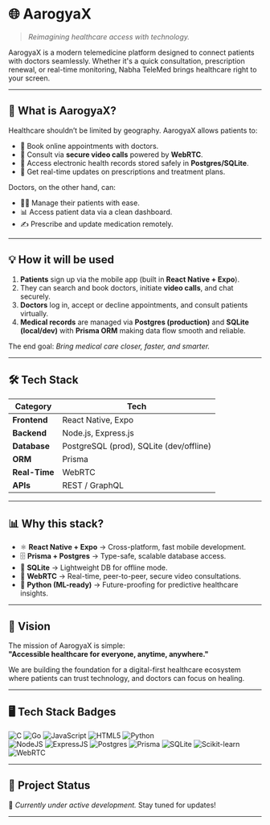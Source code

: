 # 🌐 AarogyaX  

> *Reimagining healthcare access with technology.*  

AarogyaX is a modern telemedicine platform designed to connect patients with doctors seamlessly. Whether it's a quick consultation, prescription renewal, or real-time monitoring, Nabha TeleMed brings healthcare right to your screen.  

---

## 🚀 What is AarogyaX?  

Healthcare shouldn’t be limited by geography. AarogyaX allows patients to:  
- 📅 Book online appointments with doctors.  
- 🎥 Consult via **secure video calls** powered by **WebRTC**.  
- 📂 Access electronic health records stored safely in **Postgres/SQLite**.  
- 💊 Get real-time updates on prescriptions and treatment plans.  

Doctors, on the other hand, can:  
- 👨‍⚕️ Manage their patients with ease.  
- 📊 Access patient data via a clean dashboard.  
- ✍️ Prescribe and update medication remotely.  

---

## 💡 How it will be used  

1. **Patients** sign up via the mobile app (built in **React Native + Expo**).  
2. They can search and book doctors, initiate **video calls**, and chat securely.  
3. **Doctors** log in, accept or decline appointments, and consult patients virtually.  
4. **Medical records** are managed via **Postgres (production)** and **SQLite (local/dev)** with **Prisma ORM** making data flow smooth and reliable.  

The end goal: *Bring medical care closer, faster, and smarter.*  

---

## 🛠️ Tech Stack  

| Category              | Tech |
|-----------------------|------|
| **Frontend**          | React Native, Expo |
| **Backend**           | Node.js, Express.js |
| **Database**          | PostgreSQL (prod), SQLite (dev/offline) |
| **ORM**               | Prisma |
| **Real-Time**         | WebRTC |
| **APIs**              | REST / GraphQL |
---

## 📊 Why this stack?  

- ⚛️ **React Native + Expo** → Cross-platform, fast mobile development.  
- 🗄️ **Prisma + Postgres** → Type-safe, scalable database access.  
- 📱 **SQLite** → Lightweight DB for offline mode.  
- 🔗 **WebRTC** → Real-time, peer-to-peer, secure video consultations.  
- 🧠 **Python (ML-ready)** → Future-proofing for predictive healthcare insights.  

---

## 🎯 Vision  

The mission of AarogyaX is simple:  
**"Accessible healthcare for everyone, anytime, anywhere."**  

We are building the foundation for a digital-first healthcare ecosystem where patients can trust technology, and doctors can focus on healing.  

---

## 🖥️ Tech Stack Badges  

![C](https://img.shields.io/badge/C-00599C?style=for-the-badge&logo=c&logoColor=white)
![Go](https://img.shields.io/badge/Go-00ADD8?style=for-the-badge&logo=go&logoColor=white)
![JavaScript](https://img.shields.io/badge/JavaScript-F7DF1E?style=for-the-badge&logo=javascript&logoColor=black)
![HTML5](https://img.shields.io/badge/HTML5-E34F26?style=for-the-badge&logo=html5&logoColor=white)
![Python](https://img.shields.io/badge/Python-3776AB?style=for-the-badge&logo=python&logoColor=white)  
![NodeJS](https://img.shields.io/badge/Node.js-43853D?style=for-the-badge&logo=node.js&logoColor=white)
![ExpressJS](https://img.shields.io/badge/Express.js-000000?style=for-the-badge&logo=express&logoColor=white)
![Postgres](https://img.shields.io/badge/Postgres-336791?style=for-the-badge&logo=postgresql&logoColor=white)
![Prisma](https://img.shields.io/badge/Prisma-2D3748?style=for-the-badge&logo=prisma&logoColor=white)
![SQLite](https://img.shields.io/badge/SQLite-07405E?style=for-the-badge&logo=sqlite&logoColor=white)
![Scikit-learn](https://img.shields.io/badge/Scikit--Learn-F7931E?style=for-the-badge&logo=scikitlearn&logoColor=white)
![WebRTC](https://img.shields.io/badge/WebRTC-333333?style=for-the-badge&logo=webrtc&logoColor=white)  

---

## 📌 Project Status  

🚧 *Currently under active development.* Stay tuned for updates!  

---
